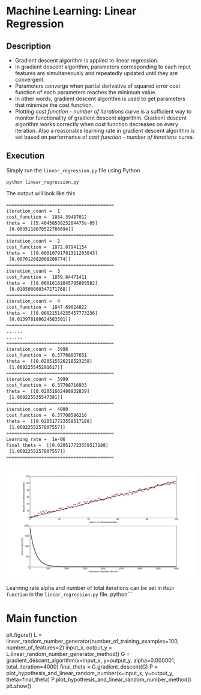 # Machine Learning: Linear Regression

## Description
- Gradient descent algorithm is applied to linear regression.
- In gradient descent algorithm, parameters corresponding to each input features are simultaneously and repeatedly updated until they are convergent.
- Parameters converge when partial derivative of squared error cost function of each parameters reaches the minimum value.
- In other words, gradient descent algorithm is used to get parameters that minimize the cost function.
- Plotting *cost function - number of iterations* curve is a sufficient way to monitor functionality of gradient descent algorithm. Gradient descent algorithm works correctly when cost function decreases on every iteration. Also a reasonable learning rate in gradient descent algorithm is set based on performance of *cost function - number of iterations* curve.

## Execution
Simply run the `linear_regression.py` file using Python  
```
python linear_regression.py
```
The output will look like this
```
========================================
iteration_count =  1
cost_function =  1884.39487012
theta =  [[5.4045850823284475e-05]
 [0.0035118078522766694]]
========================================
iteration_count =  2
cost_function =  1872.07941154
theta =  [[0.00010791781311203043]
 [0.007012082008200774]]
========================================
iteration_count =  3
cost_function =  1859.84471411
theta =  [[0.00016161645795809582]
 [0.010500860347271768]]
========================================
iteration_count =  4
cost_function =  1847.69024822
theta =  [[0.00021514235457773236]
 [0.013978180624583501]]
========================================
......
......
========================================
iteration_count =  3998
cost_function =  6.37708837651
theta =  [[0.020515526218523258]
 [1.069225545291617]]
========================================
iteration_count =  3999
cost_function =  6.37708716933
theta =  [[0.02051662488932839]
 [1.069225535547381]]
========================================
iteration_count =  4000
cost_function =  6.37708596216
theta =  [[0.020517723559517188]
 [1.0692255257807557]]
========================================
Learning rate =  1e-06
Final theta =  [[0.020517723559517188]
 [1.0692255257807557]]
========================================
```
![image](https://github.com/cjchengusc/linear_regression/blob/master/linear_regression_convergent.png)

Learning rate alpha and number of total iterations can be set in `Main function` in the `linear_regression.py` file. 
python```
# Main function
plt.figure()
L = linear_random_number_generator(number_of_training_examples=100, number_of_features=2)
input_x, output_y = L.linear_random_number_generator_method()
G = gradient_descent_algorithm(x=input_x, y=output_y, alpha=0.000001, total_iteration=4000)
final_theta = G.gradient_descent(G)
P = plot_hypothesis_and_linear_random_number(x=input_x, y=output_y, theta=final_theta)
P.plot_hypothesis_and_linear_random_number_method()
plt.show()
```
